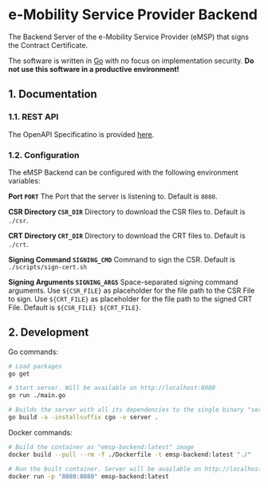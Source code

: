 # e-Mobility Service Provider Backend

The Backend Server of the e-Mobility Service Provider (eMSP) that signs the Contract Certificate.

The software is written in [Go](https://go.dev/) with no focus on implementation security.
**Do not use this software in a productive environment!**


## 1. Documentation

### 1.1. REST API

The OpenAPI Specificatino is provided [here](./api/swagger.yaml).


### 1.2. Configuration

The eMSP Backend can be configured with the following environment variables:

**Port `PORT`**
  The Port that the server is listening to.
  Default is `8080`.
<!-- 
**Trusted Issuer `TRUSTED_ISSUER`**
  The URL of the trusted Authorization Server.
  Issued Access Tokens must contain this string as issuer (`iss` claim in payload).
  If `JWKS_URI` is not provided, appending `/.well-known/openid-configuration` must resolve the discovery document which contains the `jwks_uri` parameter.
  Example: `https://as.example.com`
  Setting this parameter is REQUIRED!

**Trusted Audience `TRUSTED_AUDIENCE`**
  The expected audience of used Access Tokens (`aud` claim in payload).
  Default is `emsp_backend`.

**JSON Web Key Set URI `JWKS_URI`**
  The URL to the public JSON Web Keys to expect the Access Token to be signed with.
  If not provided, the discovery document of the `TRUSTED_ISSUER` will be used.

**Required Scopes `REQUIRED_SCOPES`**
  Comma-separated required scopes.
  Example: `scope1,scope2`.
  Default is `csr`. -->

**CSR Directory `CSR_DIR`**
  Directory to download the CSR files to.
  Default is `./csr`.

**CRT Directory `CRT_DIR`**
  Directory to download the CRT files to.
  Default is `./crt`.

**Signing Command `SIGNING_CMD`**
  Command to sign the CSR.
  Default is `./scripts/sign-cert.sh`

**Signing Arguments `SIGNING_ARGS`**
  Space-separated signing command arguments.
  Use `${CSR_FILE}` as placeholder for the file path to the CSR File to sign.
  Use `${CRT_FILE}` as placeholder for the file path to the signed CRT File.
  Default is `${CSR_FILE} ${CRT_FILE}`.


## 2. Development

Go commands:

```bash
# Load packages
go get

# Start server. Will be available on http://localhost:8080
go run ./main.go

# Builds the server with all its dependencies to the single binary "server"
go build -a -installsuffix cgo -o server .
```

Docker commands:

```bash
# Build the container as "emsp-backend:latest" image
docker build --pull --rm -f ./Dockerfile -t emsp-backend:latest "./"

# Run the built container. Server will be available on http://localhost:8080
docker run -p "8080:8080" emsp-backend:latest
```
